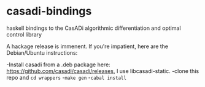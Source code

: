casadi-bindings
===============

haskell bindings to the CasADi algorithmic differentiation and optimal control library


A hackage release is immenent. If you're impatient, here are the Debian/Ubuntu instructions:

-Install casadi from a .deb package here: https://github.com/casadi/casadi/releases, I use libcasadi-static.
-clone this repo and `cd wrappers`
-`make gen`
-`cabal install`
